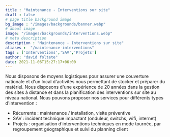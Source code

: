 ```yaml
---
title : "Maintenance - Interventions sur site"
draft : false
# page title background image
bg_image : "/images/backgrounds/banner.webp"
# about image
image: "/images/backgrounds/interventions.webp"
# meta description
description : "Maintenance - Interventions sur site"
aliases :  "/maintenance-interventions"
tags : ['Interventions','SAV','Projets']
author: "david foltete"
date: 2021-11-06T15:27:17+06:00
---
```

Nous disposons de moyens logistiques pour assurer une couverture nationale et d'un local d'activités nous permettant de stocker et préparer du matériel.
Nous disposons d'une expérience de 20 années dans la gestion des sites à distance et dans la planification des interventions sur site au niveau national.
Nous pouvons proposer nos services pour différents types d'intervention :  

-	Récurrente : maintenance / installation, visite préventive
-	SAV : incident technique impactant (onduleur, switchs, wifi, internet)
-	Projets : organisation d'interventions techniques en mode tournée, par regroupement géographique et suivi du planning client
